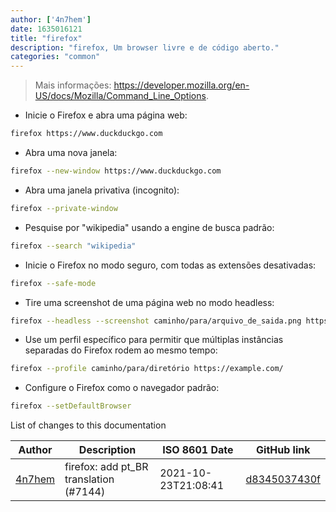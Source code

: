 ```yaml
---
author: ['4n7hem']
date: 1635016121
title: "firefox"
description: "firefox, Um browser livre e de código aberto."
categories: "common"
---
```

> Mais informações: <https://developer.mozilla.org/en-US/docs/Mozilla/Command_Line_Options>.

- Inicie o Firefox e abra uma página web:

```bash
firefox https://www.duckduckgo.com
```

- Abra uma nova janela:

```bash
firefox --new-window https://www.duckduckgo.com
```

- Abra uma janela privativa (incognito):

```bash
firefox --private-window
```

- Pesquise por "wikipedia" usando a engine de busca padrão:

```bash
firefox --search "wikipedia"
```

- Inicie o Firefox no modo seguro, com todas as extensões desativadas:

```bash
firefox --safe-mode
```

- Tire uma screenshot de uma página web no modo headless:

```bash
firefox --headless --screenshot caminho/para/arquivo_de_saida.png https://exemplo.com/
```

- Use um perfil específico para permitir que múltiplas instâncias separadas do Firefox rodem ao mesmo tempo:

```bash
firefox --profile caminho/para/diretório https://example.com/
```

- Configure o Firefox como o navegador padrão:

```bash
firefox --setDefaultBrowser
```
List of changes to this documentation


Author | Description | ISO 8601 Date | GitHub link
------|-----|-----|-----
[4n7hem](mailto:48725919+4n7hem@users.noreply.github.com) | firefox: add pt_BR translation (#7144) | 2021-10-23T21:08:41 | [d8345037430f](https://github.com/tldr-pages/tldr/commit/d8345037430fbf73d9b3de468a31ad058ec03055)

